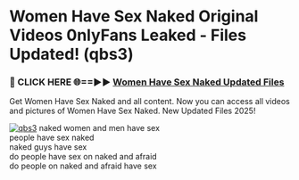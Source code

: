# Women Have Sex Naked Original Videos 0nlyFans Leaked - Files Updated! (qbs3)

<h3>🔴 CLICK HERE 🌐==►► <a href="https://tinyurl.com/yckcrads" rel="nofollow">Women Have Sex Naked Updated Files</a></h3>

Get Women Have Sex Naked and all content. Now you can access all videos and pictures of Women Have Sex Naked. New Updated Files 2025!

[![qbs3](https://i.imgur.com/hpKpOFt.gif)](https://tinyurl.com/yckcrads)
naked women and men have sex<br>
people have sex naked<br>
naked guys have sex<br>
do people have sex on naked and afraid<br>
do people on naked and afraid have sex